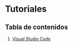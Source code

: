 # Tutoriales

## Tabla de contenidos
1. [Visual Studio Code](https://github.com/GEI-PI-614G010492122/classroom/tree/main/Tutorials/VSCode)
